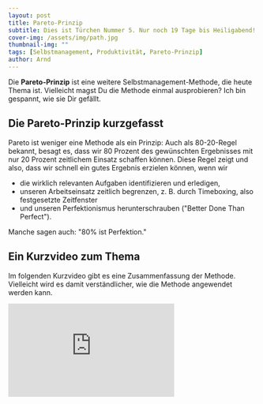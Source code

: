 ```yaml
---
layout: post
title: Pareto-Prinzip
subtitle: Dies ist Türchen Nummer 5. Nur noch 19 Tage bis Heiligabend!
cover-img: /assets/img/path.jpg
thumbnail-img: ""
tags: [Selbstmanagement, Produktivität, Pareto-Prinzip]
author: Arnd
---
```


Die **Pareto-Prinzip** ist eine weitere Selbstmanagement-Methode, die heute Thema ist. Vielleicht magst Du die Methode einmal ausprobieren? Ich bin gespannt, wie sie Dir gefällt.

## Die Pareto-Prinzip kurzgefasst

Pareto ist weniger eine Methode als ein Prinzip: Auch als 80-20-Regel bekannt, besagt es, dass wir 80 Prozent des gewünschten Ergebnisses mit nur 20 Prozent zeitlichem Einsatz schaffen können. Diese Regel zeigt und also, dass wir schnell ein gutes Ergebnis erzielen können, wenn wir

* die wirklich relevanten Aufgaben identifizieren und erledigen,
* unseren Arbeitseinsatz zeitlich begrenzen, z. B. durch Timeboxing, also festgesetzte Zeitfenster
* und unseren Perfektionismus herunterschrauben ("Better Done Than Perfect").

Manche sagen auch: "80% ist Perfektion."

## Ein Kurzvideo zum Thema

Im folgenden Kurzvideo gibt es eine Zusammenfassung der Methode. Vielleicht wird es damit verständlicher, wie die Methode angewendet werden kann.

<iframe width="336" height="189" src="https://www.youtube.com/embed/OHq8skS8RQA?si=iEnnGcWTWN-KORsA" title="YouTube video player" frameborder="0" allow="accelerometer; autoplay; clipboard-write; encrypted-media; gyroscope; picture-in-picture; web-share" referrerpolicy="strict-origin-when-cross-origin" allowfullscreen></iframe>